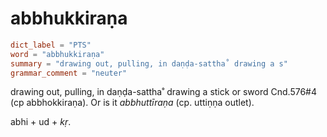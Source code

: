 # abbhukkiraṇa

``` toml
dict_label = "PTS"
word = "abbhukkiraṇa"
summary = "drawing out, pulling, in daṇḍa-sattha˚ drawing a s"
grammar_comment = "neuter"
```

drawing out, pulling, in daṇḍa\-sattha˚ drawing a stick or sword Cnd.576#4 (cp abbhokkiraṇa). Or is it *abbhuttīraṇa* (cp. uttiṇṇa outlet).

abhi \+ ud \+ *kṛ*.

